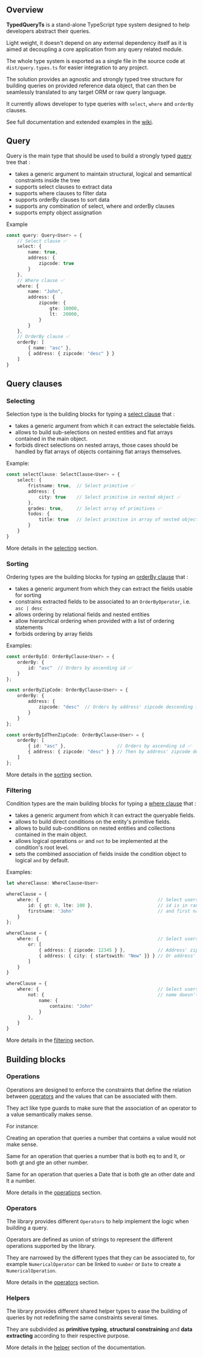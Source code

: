 ## Overview

**TypedQueryTs** is a stand-alone TypeScript type system designed to help developers abstract their queries.

Light weight, it doesn't depend on any external dependency itself as it is aimed at decoupling a core application from any query related module.

The whole type system is exported as a single file in the source code at `dist/query.types.ts` for easier integration to any project.

The solution provides an agnostic and strongly typed tree structure for building queries on provided reference data object, that can then be seamlessly translated to any target ORM or raw query language.

It currently allows developer to type queries with `select`, `where` and `orderBy` clauses.

See full documentation and extended examples in the [wiki](https://github.com/VictorFouquet/TypedQueryTS/wiki/Home).

## Query

Query is the main type that should be used to build a strongly typed [query](https://github.com/VictorFouquet/TypedQueryTS/wiki/Query) tree that :
- takes a generic argument to maintain structural, logical and semantical constraints inside the tree
- supports select clauses to extract data
- supports where clauses to filter data
- supports orderBy clauses to sort data
- supports any combination of select, where and orderBy clauses
- supports empty object assignation

Example

```typescript
const query: Query<User> = {
    // Select clause ✅
    select: {
        name: true,
        address: {
            zipcode: true
        }
    },
    // Where clause ✅
    where: {
        name: "John",
        address: {
            zipcode: {
                gte: 10000,
                lt:  20000,
            }
        }
    },
    // OrderBy clause ✅
    orderBy: [
        { name: "asc" },
        { address: { zipcode: "desc" } }
    ]
}
```

## Query clauses

### Selecting

Selection type is the building blocks for typing a [select clause](https://github.com/VictorFouquet/TypedQueryTS/wiki/Selecting#select-clause) that :

- takes a generic argument from which it can extract the selectable fields.
- allows to build sub-selections on nested entities and flat arrays contained in the main object.
- forbids direct selections on nested arrays, those cases should be handled by flat arrays of objects containing flat arrays themselves.

Example:

```typescript
const selectClause: SelectClause<User> = {
    select: {
        fristname: true,  // Select primitive ✅
        address: {
            city: true    // Select primitive in nested object ✅
        },
        grades: true,     // Select array of primitives ✅
        todos: {
            title: true   // Select primitive in array of nested objects ✅
        }
    }
}
```

More details in the [selecting](https://github.com/VictorFouquet/TypedQueryTS/wiki/Selecting) section.

### Sorting

Ordering types are the building blocks for typing an [orderBy clause](https://github.com/VictorFouquet/TypedQueryTS/wiki/Sorting#orderby-clause) that :

- takes a generic argument from which they can extract the fields usable for sorting
- constrains extracted fields to be associated to an `OrderByOperator`, i.e. `asc | desc`
- allows ordering by relational fields and nested entities
- allow hierarchical ordering when provided with a list of ordering statements
- forbids ordering by array fields

Examples:

```typescript
const orderById: OrderByClause<User> = {
    orderBy: {
        id: "asc"  // Orders by ascending id ✅
    }
};

const orderByZipCode: OrderByClause<User> = {
    orderBy: {
        address: {
            zipcode: "desc"  // Orders by address' zipcode descending id ✅
        }
    }
};

const orderByIdThenZipCode: OrderByClause<User> = {
    orderBy: [
        { id: "asc" },                   // Orders by ascending id ✅
        { address: { zipcode: "desc" } } // Then by address' zipcode descending id ✅
    ]
};
```

More details in the [sorting](https://github.com/VictorFouquet/TypedQueryTS/wiki/Sorting) section.

### Filtering

Condition types are the main building blocks for typing a [where clause](https://github.com/VictorFouquet/TypedQueryTS/wiki/Filtering#where-clause) that :

- takes a generic argument from which it can extract the queryable fields.
- allows to build direct conditions on the entity's primitive fields.
- allows to build sub-conditions on nested entities and collections contained in the main object.
- allows logical operations `or` and `not` to be implemented at the condition's root level.
- sets the combined association of fields inside the condition object to logical `and` by default.

Examples:

```typescript
let whereClause: WhereClause<User> 

whereClause = {
    where: {                                            // Select users whose :
        id: { gt: 0, lte: 100 },                        // id is in range ]0, 100] ✅
        firstname: 'John'                               // and first name is John ✅
    }
};

whereClause = {
    where: {                                            // Select users whose :
        or: [
            { address: { zipcode: 12345 } },            // Address' zipcode is 123456 ✅
            { address: { city: { startswith: "New" }} } // Or address' city starts with "New" ✅
        ]
    }
}

whereClause = {
    where: {                                            // Select users whose :
        not: {                                          // name doesn't contain "John" ✅
            name: {
                contains: "John"
            }
        }, 
    }
}
```

More details in the [filtering](https://github.com/VictorFouquet/TypedQueryTS/wiki/Filtering) section.

## Building blocks

### Operations

Operations are designed to enforce the constraints that define the relation between [operators](https://github.com/VictorFouquet/TypedQueryTS/wiki/Operator) and the values that can be associated with them.

They act like type guards to make sure that the association of an operator to a value semantically makes sense.

For instance:

Creating an operation that queries a number that contains a value would not make sense.

Same for an operation that queries a number that is both eq to and lt, or both gt and gte an other number.

Same for an operation that queries a Date that is both gte an other date and lt a number.

More details in the [operations](https://github.com/VictorFouquet/TypedQueryTS/wiki/Operations) section.

### Operators

The library provides different `Operators` to help implement the logic when building a query.

Operators are defined as union of strings to represent the different operations supported by the library.

They are narrowed by the different types that they can be associated to, for example `NumericalOperator` can be linked to `number` or `Date` to create a `NumericalOperation`.

More details in the [operators](https://github.com/VictorFouquet/TypedQueryTS/wiki/Operator) section.

### Helpers

The library provides different shared helper types to ease the building of queries by not redefining the same constraints several times.

They are subdivided as **primitive typing**, **structural constraining** and **data extracting** according to their respective purpose.

More details in the [helper](https://github.com/VictorFouquet/TypedQueryTS/wiki/Helper-types) section of the documentation.
